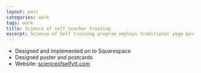 ```yaml
---
layout: post
categories: work
tags: work
title: Science of self teacher training
excerpt: Science of Self training program employs traditional yoga postures, breathing and purification techniques.
---
```

* Designed and implemented on to Squarespace
* Designed poster and postcards
* Website: [scienceofselfytt.com](http://scienceofselfytt.com)

<div class="screenshot">
  <div class="screenshot-chrome">
    <img class="cld-hidpi" data-src="http://res.cloudinary.com/gutierrezalex/image/upload/v1509416045/scienceofself_qi2ctb.jpg">
  </div>
  <div class="flex">
    <div class="flex-1 p-1-r">
      <img class="cld-hidpi" data-src="http://res.cloudinary.com/gutierrezalex/image/upload/v1509416303/poster_e50y3x.jpg">
    </div>
    <div class="flex-1 p-1-l">
      <img class="cld-hidpi m-1-b" data-src="http://res.cloudinary.com/gutierrezalex/image/upload/v1509416302/postcard-front_cb3nn8.jpg">
      <img class="cld-hidpi" data-src="http://res.cloudinary.com/gutierrezalex/image/upload/v1509416303/postcard-back_lq2ml3.jpg">
    </div>
  </div>
</div>
